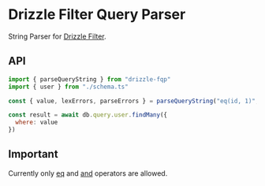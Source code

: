 # Drizzle Filter Query Parser

String Parser for [Drizzle Filter](https://orm.drizzle.team/docs/operators).

## API
```js
import { parseQueryString } from "drizzle-fqp"
import { user } from "./schema.ts"

const { value, lexErrors, parseErrors } = parseQueryString("eq(id, 1)", user)

const result = await db.query.user.findMany({
  where: value
})
```

## Important
Currently only [eq](https://orm.drizzle.team/docs/operators#eq) and [and](https://orm.drizzle.team/docs/operators#and) operators are allowed.
